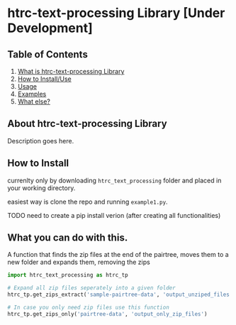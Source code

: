 # htrc-text-processing Library [Under Development]
## Table of Contents
1. [What is htrc-text-processing Library](#what-is)
2. [How to Install/Use](#install)
3. [Usage](#usage)
4. [Examples](#examples)
5. [What else?](#what-else)

## About htrc-text-processing Library<a name="what-is"></a>
Description goes here.

## How to  Install <a name="install"></a>

currenlty only by downloading `htrc_text_processing` folder and placed in your working directory.

easiest way is clone the repo and running `example1.py`.

TODO 
need to create a pip install verion (after creating all functionalities)  

## What you can do with this. <a name="usage"></a>

A function that finds the zip files at the end of the pairtree, moves them to a new folder and expands them, removing the zips

```python
import htrc_text_processing as htrc_tp 

# Expand all zip files seperately into a given folder
htrc_tp.get_zips_extract('sample-pairtree-data', 'output_unziped_files') 

# In case you only need zip files use this function 
htrc_tp.get_zips_only('pairtree-data', 'output_only_zip_files') 
```

